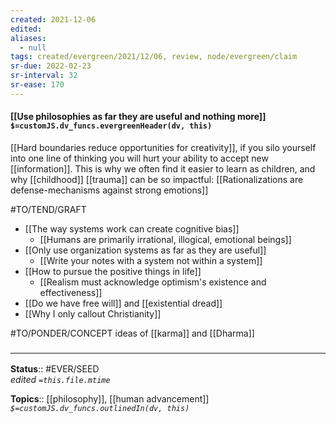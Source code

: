 ```yaml
---
created: 2021-12-06 
edited: 
aliases:
  - null
tags: created/evergreen/2021/12/06, review, node/evergreen/claim
sr-due: 2022-02-23
sr-interval: 32
sr-ease: 170
---
```


#### [[Use philosophies as far they are useful and nothing more]] `$=customJS.dv_funcs.evergreenHeader(dv, this)`

[[Hard boundaries reduce opportunities for creativity]], if you silo yourself into one line of thinking you will hurt your ability to accept new [[information]]. This is why we often find it easier to learn as children, and why [[childhood]] [[trauma]] can be so impactful: 
[[Rationalizations are defense-mechanisms against strong emotions]]

#TO/TEND/GRAFT 
- [[The way systems work can create cognitive bias]]
	- [[Humans are primarily irrational, illogical, emotional beings]]
- [[Only use organization systems as far as they are useful]]
	- [[Write your notes with a system not within a system]]
- [[How to pursue the positive things in life]]
	- [[Realism must acknowledge optimism's existence and effectiveness]]
- [[Do we have free will]] and [[existential dread]]
- [[Why I only callout Christianity]]


#TO/PONDER/CONCEPT ideas of [[karma]] and [[Dharma]]
### <hr class="footnote"/>

**Status**:: #EVER/SEED  
*edited `=this.file.mtime`*

**Topics**:: [[philosophy]], [[human advancement]]
*`$=customJS.dv_funcs.outlinedIn(dv, this)`*
